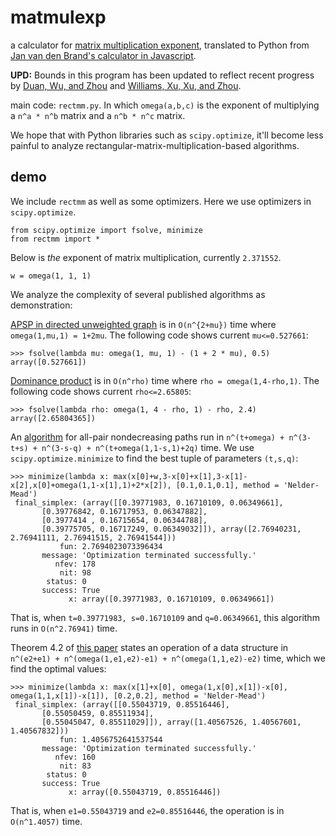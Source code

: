 # matmulexp
a calculator for [matrix multiplication exponent](https://en.wikipedia.org/wiki/Coppersmith%E2%80%93Winograd_algorithm), translated to Python from [Jan van den Brand's calculator in Javascript](https://people.kth.se/~janvdb/matrix.html).

**UPD:** Bounds in this program has been updated to reflect recent progress by [Duan, Wu, and Zhou](https://arxiv.org/abs/2210.10173) and [Williams, Xu, Xu, and Zhou](https://arxiv.org/abs/2307.07970).

main code: `rectmm.py`. In which `omega(a,b,c)` is the exponent of multiplying a `n^a * n^b` matrix and a `n^b * n^c` matrix.

We hope that with Python libraries such as `scipy.optimize`, it'll become less painful to analyze rectangular-matrix-multiplication-based algorithms.

## demo
We include `rectmm` as well as some optimizers. Here we use optimizers in `scipy.optimize`.

    from scipy.optimize import fsolve, minimize
    from rectmm import *

Below is *the* exponent of matrix multiplication, currently `2.371552`.

    w = omega(1, 1, 1)

We analyze the complexity of several published algorithms as demonstration:

[APSP in directed unweighted graph](https://arxiv.org/pdf/cs/0008011.pdf) is in `O(n^{2+mu})` time where `omega(1,mu,1) = 1+2mu`. The following code shows current `mu<=0.527661`:

    >>> fsolve(lambda mu: omega(1, mu, 1) - (1 + 2 * mu), 0.5)
    array([0.527661])

[Dominance product](https://pdfs.semanticscholar.org/84cf/60d1bb1ab7e8b22734066119549a5bd003a8.pdf) is in `O(n^rho)` time where `rho = omega(1,4-rho,1)`. The following code shows current `rho<=2.65805`:

    >>> fsolve(lambda rho: omega(1, 4 - rho, 1) - rho, 2.4)
    array([2.65804365])

An [algorithm](http://drops.dagstuhl.de/opus/volltexte/2018/9048/pdf/LIPIcs-ICALP-2018-44.pdf) for all-pair nondecreasing paths run in `n^(t+omega) + n^(3-t+s) + n^(3-s-q) + n^(t+omega(1,1-s,1)+2q)` time. We use `scipy.optimize.minimize` to find the best tuple of parameters `(t,s,q)`:

    >>> minimize(lambda x: max(x[0]+w,3-x[0]+x[1],3-x[1]-x[2],x[0]+omega(1,1-x[1],1)+2*x[2]), [0.1,0.1,0.1], method = 'Nelder-Mead')
     final_simplex: (array([[0.39771983, 0.16710109, 0.06349661],
           [0.39776842, 0.16717953, 0.06347882],
           [0.3977414 , 0.16715654, 0.06344788],
           [0.39775705, 0.16717249, 0.06349032]]), array([2.76940231, 2.76941111, 2.76941515, 2.76941544]))
               fun: 2.7694023073396434
           message: 'Optimization terminated successfully.'
              nfev: 178
               nit: 98
            status: 0
           success: True
                 x: array([0.39771983, 0.16710109, 0.06349661])

That is, when `t=0.39771983, s=0.16710109` and `q=0.06349661`, this algorithm runs in `O(n^2.76941)` time.

Theorem 4.2 of [this paper](https://arxiv.org/pdf/1905.05067.pdf) states an operation of a data structure in `n^(e2+e1) + n^(omega(1,e1,e2)-e1) + n^(omega(1,1,e2)-e2)` time, which we find the optimal values:

    >>> minimize(lambda x: max(x[1]+x[0], omega(1,x[0],x[1])-x[0], omega(1,1,x[1])-x[1]), [0.2,0.2], method = 'Nelder-Mead')
     final_simplex: (array([[0.55043719, 0.85516446],
           [0.55050459, 0.85511934],
           [0.55045047, 0.85511029]]), array([1.40567526, 1.40567601, 1.40567832]))
               fun: 1.4056752641537544
           message: 'Optimization terminated successfully.'
              nfev: 160
               nit: 83
            status: 0
           success: True
                 x: array([0.55043719, 0.85516446])

That is, when `e1=0.55043719` and `e2=0.85516446`, the operation is in `O(n^1.4057)` time.
